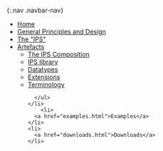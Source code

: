 {:.nav .navbar-nav}
<!-- don't remove the line above - to add or remove a menu item commeent in or out -->
  <ul class="nav navbar-nav">
    <li>
      <a href="index.html">Home</a>
    </li>
    <li>
      <a href="general.html">General Principles and Design</a>
    </li>
        <li>
          <a href="ipsStructure.html">The "IPS"</a>
        </li>
    <li class="dropdown">
      <a href="#" data-toggle="dropdown" class="dropdown-toggle">Artefacts</a>
      <ul class="dropdown-menu">
        <li>
          <a href="StructureDefinition-Composition-uv-ips.html">The IPS Composition</a>
        </li>
            <li>
          <a href="profiles.html">IPS library</a>
        </li>
        <li>
          <a href="datatypes.html">Datatypes</a>
        </li>
        <li>
          <a href="extensions.html">Extensions</a>
        </li>
          <li>
      <a href="terminology.html">Terminology</a>
    </li>  

      </ul>
    </li>
        <li>
      <a href="examples.html">Examples</a>
    </li>
    <li>
      <a href="downloads.html">Downloads</a>
    </li>
  </ul>



